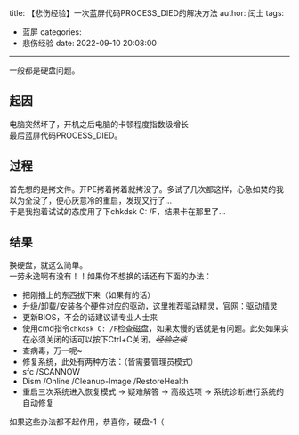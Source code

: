 title: 【悲伤经验】一次蓝屏代码PROCESS_DIED的解决方法
author: 闰土
tags:
  - 蓝屏
categories:
  - 悲伤经验
date: 2022-09-10 20:08:00
---
一般都是硬盘问题。    
<!-- more -->
## 起因
电脑突然坏了，开机之后电脑的卡顿程度指数级增长    
最后蓝屏代码PROCESS_DIED。    
## 过程
首先想的是拷文件。开PE拷着拷着就拷没了。多试了几次都这样，心急如焚的我以为全没了，便心灰意冷的重启，发现又行了...    
于是我抱着试试的态度用了下chkdsk C: /F，结果卡在那里了...
## 结果
换硬盘，就这么简单。    
一劳永逸啊有没有！！如果你不想换的话还有下面的办法：    

- 把刚插上的东西拔下来（如果有的话）
- 升级/卸载/安装各个硬件对应的驱动，这里推荐驱动精灵，官网：[驱动精灵](https://www.drivergenius.com/)
- 更新BIOS，不会的话建议请专业人士来
- 使用cmd指令`chkdsk C: /F`检查磁盘，如果太慢的话就是有问题。此处如果实在必须关闭的话可以按下Ctrl+C关闭。*~~经验之谈~~*
- 查病毒，万一呢~
- 修复系统，此处有两种方法：（皆需要管理员模式）
 - sfc /SCANNOW
 - Dism /Online /Cleanup-Image /RestoreHealth
- 重启三次系统进入恢复模式 -> 疑难解答 -> 高级选项 -> 系统诊断进行系统的自动修复    

如果这些办法都不起作用，恭喜你，硬盘-1（    
